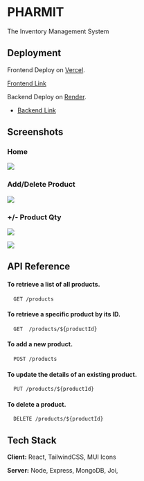 
# PHARMIT

The Inventory Management System



## Deployment

Frontend Deploy on [Vercel](https://vercel.com/).

[Frontend Link](https://babeljs.io/)

Backend Deploy on [Render](https://render.com/).

- [Backend Link](https://babeljs.io/)


## Screenshots

### Home
![](https://github.com/imkuldeepahlawat/pharm-it-assignment/assets/84150035/55bf5ca0-eea2-4960-b4c0-890aa5a61950)

### Add/Delete Product
![](https://github.com/imkuldeepahlawat/pharm-it-assignment/assets/84150035/3617c7e1-3ee2-4cd1-990d-3e4f4bf951a5)

### +/- Product Qty
![](https://github.com/imkuldeepahlawat/pharm-it-assignment/assets/84150035/c173a680-e885-4fd8-a107-b44a1735f253)

![](https://github.com/imkuldeepahlawat/pharm-it-assignment/assets/84150035/a7ec836b-6d9d-4dee-be0a-6fc5d56899db)




## API Reference

#### To retrieve a list of all products.

```http
  GET /products
```


#### To retrieve a specific product by its ID.

```http
  GET  /products/${productId}
```

#### To add a new product.

```http
  POST /products
```

#### To update the details of an existing product.

```http
  PUT /products/${productId}
```
#### To delete a product.
```http
  DELETE /products/${productId}
```




## Tech Stack

**Client:** React, TailwindCSS, MUI Icons

**Server:** Node, Express, MongoDB, Joi,

